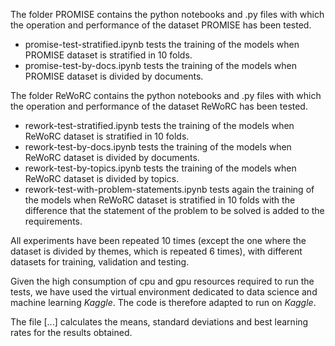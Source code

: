 
The folder PROMISE contains the python notebooks and .py files with which the operation and performance of the dataset PROMISE has been tested.

- promise-test-stratified.ipynb tests the training of the models when PROMISE dataset is stratified in 10 folds. 
- promise-test-by-docs.ipynb tests the training of the models when PROMISE dataset is divided by documents.

The folder ReWoRC contains the python notebooks and .py files with which the operation and performance of the dataset ReWoRC has been tested.

- rework-test-stratified.ipynb tests the training of the models when ReWoRC dataset is stratified in 10 folds.
- rework-test-by-docs.ipynb tests the training of the models when ReWoRC dataset is divided by documents.
- rework-test-by-topics.ipynb tests the training of the models when ReWoRC dataset is divided by topics.
- rework-test-with-problem-statements.ipynb tests again the training of the models when ReWoRC dataset is stratified in 10 folds with the difference that the statement of the problem to be solved is added to the requirements.

All experiments have been repeated 10 times (except the one where the dataset is divided by themes, which is repeated 6 times), with different datasets for training, validation and testing.

Given the high consumption of cpu and gpu resources required to run the tests, we have used the virtual environment dedicated to data science and machine learning *Kaggle*. The code is therefore adapted to run on *Kaggle*.

The file [...] calculates the means, standard deviations and best learning rates for the results obtained.
